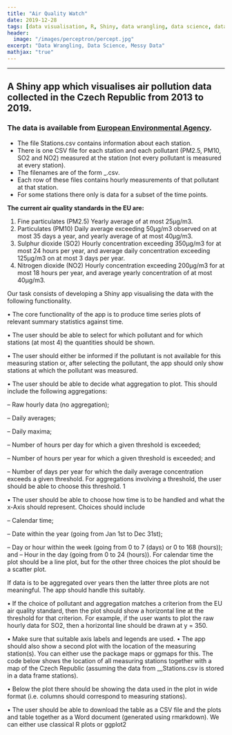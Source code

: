 ```yaml
---
title: "Air Quality Watch"
date: 2019-12-28
tags: [data visualisation, R, Shiny, data wrangling, data science, data cleaning]
header:
  image: "/images/perceptron/percept.jpg"
excerpt: "Data Wrangling, Data Science, Messy Data"
mathjax: "true"
---
```


----

## A Shiny app which visualises air pollution data collected in the Czech Republic from 2013 to 2019. 
### The data is available from [European Environmental Agency](https://www.eea.europa.eu/themes/air). 
* The file Stations.csv contains information about each station.
* There is one CSV file for each station and each pollutant (PM2.5, PM10, SO2 and NO2) measured at the station (not every pollutant is measured at every station). 
* The filenames are of the form <EoICode>_<PollutantCode>.csv. 
* Each row of these files contains hourly measurements of that pollutant at that station. 
* For some stations there only is data for a subset of the time points.

**The current air quality standards in the EU are:**

1. Fine particulates (PM2.5) Yearly average of at most 25µg/m3.
2. Particulates (PM10) Daily average exceeding 50µg/m3 observed on at most 35 days a year, and
yearly average of at most 40µg/m3.
3. Sulphur dioxide (SO2) Hourly concentration exceeding 350µg/m3 for at most 24 hours per year, and average daily concentration exceeding 125µg/m3 on at most 3 days per year.
4. Nitrogen dioxide (NO2) Hourly concentration exceeding 200µg/m3
for at most 18 hours per year, and average yearly concentration of at most 40µg/m3.

Our task consists of developing a Shiny app visualising the data with the following functionality.

• The core functionality of the app is to produce time series plots of relevant summary statistics against time.

• The user should be able to select for which pollutant and for which stations (at most 4) the quantities should be shown.

• The user should either be informed if the pollutant is not available for this measuring station or, after selecting the
pollutant, the app should only show stations at which the pollutant was measured.

• The user should be able to decide what aggregation to plot. This should include the following aggregations:

– Raw hourly data (no aggregation);

– Daily averages;

– Daily maxima;

– Number of hours per day for which a given threshold is exceeded;

– Number of hours per year for which a given threshold is exceeded; and

– Number of days per year for which the daily average concentration exceeds a given threshold.
For aggregations involving a threshold, the user should be able to choose this threshold.
1

• The user should be able to choose how time is to be handled and what the x-Axis should represent. Choices should
include

– Calendar time;

– Date within the year (going from Jan 1st to Dec 31st);

– Day or hour within the week (going from 0 to 7 (days) or 0 to 168 (hours)); and
– Hour in the day (going from 0 to 24 (hours)).
For calendar time the plot should be a line plot, but for the other three choices the plot should be a scatter plot.

If data is to be aggregated over years then the latter three plots are not meaningful. The app should handle this suitably.

• If the choice of pollutant and aggregation matches a criterion from the EU air quality standard, then the plot should
show a horizontal line at the threshold for that criterion. For example, if the user wants to plot the raw hourly data for
SO2, then a horizontal line should be drawn at y = 350.

• Make sure that suitable axis labels and legends are used.
• The app should also show a second plot with the location of the measuring station(s). You can either use the package
maps or ggmaps for this. The code below shows the location of all measuring stations together with a map of the
Czech Republic (assuming the data from __Stations.csv is stored in a data frame stations).


• Below the plot there should be showing the data used in the plot in wide format (i.e. columns should correspond
to measuring stations).

• The user should be able to download the table as a CSV file and the plots and table together as a Word document
(generated using rmarkdown).
We can either use classical R plots or ggplot2
